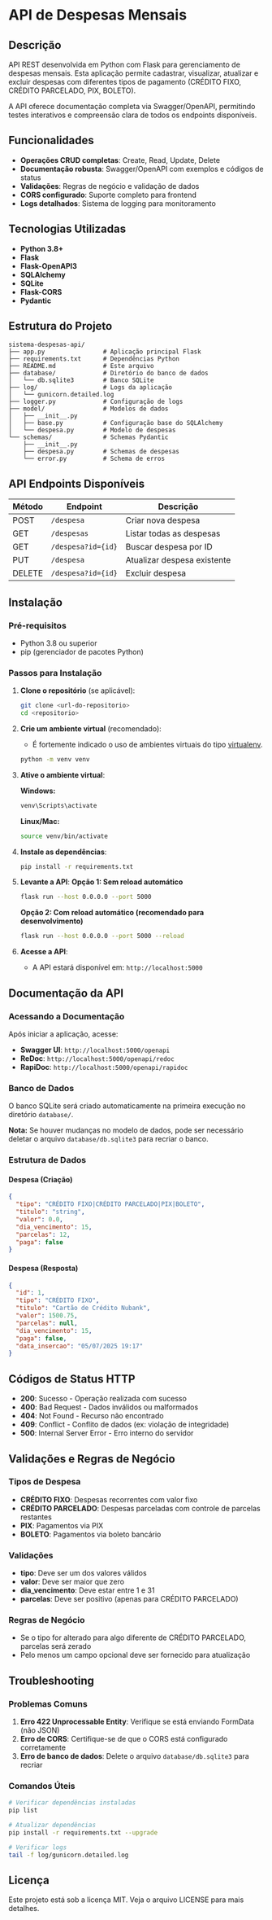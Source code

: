 # API de Despesas Mensais

## Descrição

API REST desenvolvida em Python com Flask para gerenciamento de despesas mensais. Esta aplicação permite cadastrar, visualizar, atualizar e excluir despesas com diferentes tipos de pagamento (CRÉDITO FIXO, CRÉDITO PARCELADO, PIX, BOLETO).

A API oferece documentação completa via Swagger/OpenAPI, permitindo testes interativos e compreensão clara de todos os endpoints disponíveis.

## Funcionalidades

- **Operações CRUD completas**: Create, Read, Update, Delete
- **Documentação robusta**: Swagger/OpenAPI com exemplos e códigos de status
- **Validações**: Regras de negócio e validação de dados
- **CORS configurado**: Suporte completo para frontend
- **Logs detalhados**: Sistema de logging para monitoramento

## Tecnologias Utilizadas

- **Python 3.8+**
- **Flask**
- **Flask-OpenAPI3**
- **SQLAlchemy**
- **SQLite**
- **Flask-CORS**
- **Pydantic**

## Estrutura do Projeto

```
sistema-despesas-api/
├── app.py                # Aplicação principal Flask
├── requirements.txt      # Dependências Python
├── README.md             # Este arquivo
├── database/             # Diretório do banco de dados
│   └── db.sqlite3        # Banco SQLite
├── log/                  # Logs da aplicação
│   └── gunicorn.detailed.log
├── logger.py             # Configuração de logs
├── model/                # Modelos de dados
│   ├── __init__.py
│   ├── base.py           # Configuração base do SQLAlchemy
│   └── despesa.py        # Modelo de despesas
└── schemas/              # Schemas Pydantic
    ├── __init__.py
    ├── despesa.py        # Schemas de despesas
    └── error.py          # Schema de erros
```
## API Endpoints Disponíveis

| Método | Endpoint             | Descrição                   |
|--------|----------------------|-----------------------------|
| POST   | `/despesa`           | Criar nova despesa          |
| GET    | `/despesas`          | Listar todas as despesas    |
| GET    | `/despesa?id={id}`   | Buscar despesa por ID       |
| PUT    | `/despesa`           | Atualizar despesa existente |
| DELETE | `/despesa?id={id}`   | Excluir despesa             |

## Instalação

### Pré-requisitos

- Python 3.8 ou superior
- pip (gerenciador de pacotes Python)

### Passos para Instalação

1. **Clone o repositório** (se aplicável):
   ```bash
   git clone <url-do-repositorio>
   cd <repositorio>
   ```

2. **Crie um ambiente virtual** (recomendado):
   - É fortemente indicado o uso de ambientes virtuais do tipo [virtualenv](https://virtualenv.pypa.io/en/latest/installation.html).
   ```bash
   python -m venv venv
   ```

3. **Ative o ambiente virtual**:
   
   **Windows:**
   ```bash
   venv\Scripts\activate
   ```
   
   **Linux/Mac:**
   ```bash
   source venv/bin/activate
   ```

4. **Instale as dependências**:
   ```bash
   pip install -r requirements.txt
   ```
5. **Levante a API**:
   **Opção 1: Sem reload automático**
   ```bash
   flask run --host 0.0.0.0 --port 5000
   ```

   **Opção 2: Com reload automático (recomendado para desenvolvimento)**
   ```bash
   flask run --host 0.0.0.0 --port 5000 --reload
   ```
6. **Acesse a API**:
   - A API estará disponível em: `http://localhost:5000`

## Documentação da API

### Acessando a Documentação

Após iniciar a aplicação, acesse:
- **Swagger UI**: `http://localhost:5000/openapi`
- **ReDoc**: `http://localhost:5000/openapi/redoc`
- **RapiDoc**: `http://localhost:5000/openapi/rapidoc`

### Banco de Dados

O banco SQLite será criado automaticamente na primeira execução no diretório `database/`.

**Nota:** Se houver mudanças no modelo de dados, pode ser necessário deletar o arquivo `database/db.sqlite3` para recriar o banco.

### Estrutura de Dados

#### Despesa (Criação)

```json
{
  "tipo": "CRÉDITO FIXO|CRÉDITO PARCELADO|PIX|BOLETO",
  "titulo": "string",
  "valor": 0.0,
  "dia_vencimento": 15,
  "parcelas": 12,
  "paga": false
}
```

#### Despesa (Resposta)

```json
{
  "id": 1,
  "tipo": "CRÉDITO FIXO",
  "titulo": "Cartão de Crédito Nubank",
  "valor": 1500.75,
  "parcelas": null,
  "dia_vencimento": 15,
  "paga": false,
  "data_insercao": "05/07/2025 19:17"
}
```

## Códigos de Status HTTP

- **200**: Sucesso - Operação realizada com sucesso
- **400**: Bad Request - Dados inválidos ou malformados
- **404**: Not Found - Recurso não encontrado
- **409**: Conflict - Conflito de dados (ex: violação de integridade)
- **500**: Internal Server Error - Erro interno do servidor

## Validações e Regras de Negócio

### Tipos de Despesa
- **CRÉDITO FIXO**: Despesas recorrentes com valor fixo
- **CRÉDITO PARCELADO**: Despesas parceladas com controle de parcelas restantes
- **PIX**: Pagamentos via PIX
- **BOLETO**: Pagamentos via boleto bancário

### Validações
- **tipo**: Deve ser um dos valores válidos
- **valor**: Deve ser maior que zero
- **dia_vencimento**: Deve estar entre 1 e 31
- **parcelas**: Deve ser positivo (apenas para CRÉDITO PARCELADO)

### Regras de Negócio
- Se o tipo for alterado para algo diferente de CRÉDITO PARCELADO, parcelas será zerado
- Pelo menos um campo opcional deve ser fornecido para atualização

## Troubleshooting

### Problemas Comuns

1. **Erro 422 Unprocessable Entity**: Verifique se está enviando FormData (não JSON)
2. **Erro de CORS**: Certifique-se de que o CORS está configurado corretamente
3. **Erro de banco de dados**: Delete o arquivo `database/db.sqlite3` para recriar

### Comandos Úteis

```bash
# Verificar dependências instaladas
pip list

# Atualizar dependências
pip install -r requirements.txt --upgrade

# Verificar logs
tail -f log/gunicorn.detailed.log
```

## Licença

Este projeto está sob a licença MIT. Veja o arquivo LICENSE para mais detalhes.
